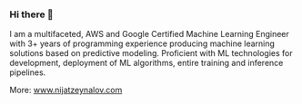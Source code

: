 ### Hi there 👋

I am a multifaceted, AWS and Google Certified Machine Learning Engineer with 3+ years of programming experience producing machine learning solutions based on predictive modeling. Proficient with ML technologies for development, deployment of ML algorithms, entire training and inference pipelines.

More: www.nijatzeynalov.com

